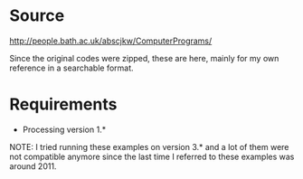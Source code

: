 # Source

http://people.bath.ac.uk/abscjkw/ComputerPrograms/

Since the original codes were zipped, these are here, mainly for my own reference in a searchable format.  

# Requirements

- Processing version 1.*

NOTE: I tried running these examples on version 3.* and a lot of them were not compatible anymore since the last time I referred to these examples was around 2011.
